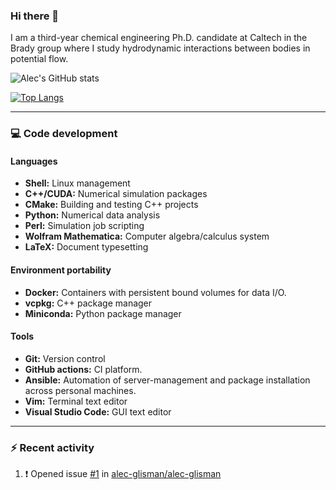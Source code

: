 ### Hi there 👋

I am a third-year chemical engineering Ph.D. candidate at Caltech in the Brady group where I study hydrodynamic interactions between bodies in potential flow.

![Alec's GitHub stats](https://github-readme-stats.vercel.app/api?username=alec-glisman&count_private=rue&show_icons=true&theme=onedark)

[![Top Langs](https://github-readme-stats.vercel.app/api/top-langs/?username=alec-glisman&theme=onedark&card_width=495)](https://github.com/anuraghazra/github-readme-stats)

---

### 💻 Code development

#### Languages

- **Shell:** Linux management
- **C++/CUDA:** Numerical simulation packages
- **CMake:** Building and testing C++ projects
- **Python:** Numerical data analysis
- **Perl:** Simulation job scripting
- **Wolfram Mathematica:** Computer algebra/calculus system
- **LaTeX:** Document typesetting

#### Environment portability

- **Docker:** Containers with persistent bound volumes for data I/O.
- **vcpkg:** C++ package manager
- **Miniconda:** Python package manager

#### Tools

- **Git:** Version control
- **GitHub actions:** CI platform.
- **Ansible:** Automation of server-management and package installation across personal machines.
- **Vim:** Terminal text editor
- **Visual Studio Code:** GUI text editor

---

### :zap: Recent activity

<!--START_SECTION:activity-->

1. ❗️ Opened issue [#1](https://github.com/alec-glisman/alec-glisman/issues/1) in [alec-glisman/alec-glisman](https://github.com/alec-glisman/alec-glisman)
<!--END_SECTION:activity-->
